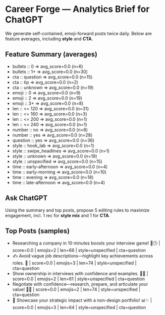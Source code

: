 # Career Forge — Analytics Brief for ChatGPT

We generate self-contained, emoji-forward posts twice daily. Below are feature averages, including **style** and **CTA**.

## Feature Summary (averages)

- bullets :: 0 => avg_score=0.0 (n=6)
- bullets :: 1+ => avg_score=0.0 (n=30)
- cta :: question => avg_score=0.0 (n=15)
- cta :: tip => avg_score=0.0 (n=2)
- cta :: unknown => avg_score=0.0 (n=19)
- emoji :: 0 => avg_score=0.0 (n=9)
- emoji :: 2 => avg_score=0.0 (n=19)
- emoji :: 3+ => avg_score=0.0 (n=8)
- len :: <= 120 => avg_score=0.0 (n=31)
- len :: <= 160 => avg_score=0.0 (n=3)
- len :: <= 200 => avg_score=0.0 (n=1)
- len :: <= 240 => avg_score=0.0 (n=1)
- number :: no => avg_score=0.0 (n=8)
- number :: yes => avg_score=0.0 (n=28)
- question :: yes => avg_score=0.0 (n=36)
- style :: hook_lab => avg_score=0.0 (n=1)
- style :: swipe_headlines => avg_score=0.0 (n=1)
- style :: unknown => avg_score=0.0 (n=19)
- style :: unspecified => avg_score=0.0 (n=15)
- time :: early-afternoon => avg_score=0.0 (n=4)
- time :: early-morning => avg_score=0.0 (n=10)
- time :: evening => avg_score=0.0 (n=18)
- time :: late-afternoon => avg_score=0.0 (n=4)

## Ask ChatGPT

Using the summary and top posts, propose 5 editing rules to maximize engagement, incl. 1 rec for **style mix** and 1 for **CTA**.

## Top Posts (samples)

- Researching a company in 10 minutes boosts your interview game! 🚀🕒  | score=0.0 | emojis=2 | len=66 | style=unspecified | cta=question
- ✍️ Avoid vague job descriptions—highlight key achievements across roles. 🎯  | score=0.0 | emojis=3 | len=74 | style=unspecified | cta=question
- Show ownership in interviews with confidence and examples. 🚀💼  | score=0.0 | emojis=2 | len=61 | style=unspecified | cta=question
- Negotiate with confidence—research, prepare, and articulate your value! 💼💪  | score=0.0 | emojis=2 | len=74 | style=unspecified | cta=question
- 🚀 Showcase your strategic impact with a non-design portfolio! 📊✨  | score=0.0 | emojis=3 | len=64 | style=unspecified | cta=question
